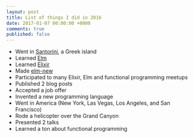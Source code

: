 ```yaml
---
layout: post
title: List of things I did in 2016
date: 2017-01-07 00:00:00 +0000
comments: true
published: false
---
```


- Went in [Santorini](https://en.wikipedia.org/wiki/Santorini), a Greek island
- Learned [Elm](http://elm-lang.org/)
- Learned [Elixir](http://elixir-lang.org/)
- Made [elm-new](https://github.com/simonewebdesign/elm-new)
- Participated to many Elixir, Elm and functional programming meetups
- Published 2 blog posts
- Accepted a job offer
- Invented a new programming language
- Went in America (New York, Las Vegas, Los Angeles, and San Francisco)
- Rode a helicopter over the Grand Canyon
- Presented 2 talks
- Learned a ton about functional programming
